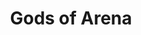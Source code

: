 ---
title: Gods of Arena
developer: IriySoft
publisher: Y8.com
description: Train the best warriors in the land. Earn money from fighting so you can buy new equipment for your warriors and buy yourself some additional fighters. Win every tournament and be the Gods of Arena!
image: GodsOfArena.jpg
link: http://iriysoft.com/gods-of-arena/
ios: https://itunes.apple.com/app/id1064025141
android: https://play.google.com/store/apps/details?id=ru.iriysoft.goa
flash: http://www.newgrounds.com/portal/view/665610
html5: http://ru.y8.com/games/gods_of_arena_mobile
---